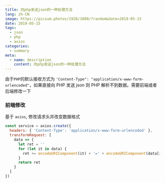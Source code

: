 ```yaml
---
title: 向php发送json的一种处理方法
lang: zh-CN
image: https://picsum.photos/1920/1080/?random&date=2019-05-15
date: 2019-05-15
tags:
  - json
  - php
  - axios
categories:
  - summary
meta:
  - name: description
    content: 向php发送json的一种处理方法
--- 
```


由于`PHP`的默认接收方式为 `'Content-Type": "application/x-www-form-urlencoded"`，如果直接向 PHP 发送 json 则 PHP 解析不到数据。需要前端或者后端修改一下

<!-- more -->

### 前端修改

基于 `axios`, 修改请求头并改变数据格式

``` js
const service = axios.create({
  headers: { 'Content-Type': 'application/x-www-form-urlencoded' },
  transformRequest: [
    data => {
      let ret = ''
      for (let it in data) {
        ret += encodeURIComponent(it) + '=' + encodeURIComponent(data[it]) + '&'
      }
      return ret
    }
  ]
})
```